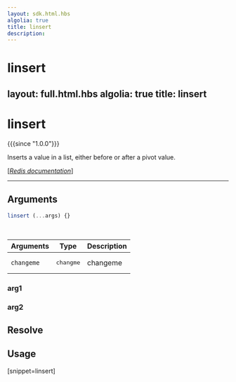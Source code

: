 ```yaml
---
layout: sdk.html.hbs
algolia: true
title: linsert
description:
---
```


# linsert
layout: full.html.hbs
algolia: true
title: linsert
---

# linsert

{{{since "1.0.0"}}}

Inserts a value in a list, either before or after a pivot value.

[[_Redis documentation_]](https://redis.io/commands/linsert)

---

## Arguments

```js
linsert (...args) {}

```

<br/>

| Arguments    | Type    | Description |
|--------------|---------|-------------|
| ``changeme`` | <pre>changme</pre> | changeme    |

### arg1

### arg2

## Resolve

## Usage

[snippet=linsert]
